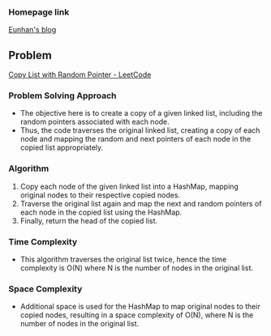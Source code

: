 ### Homepage link

[Eunhan's blog](https://eunhanlee.hashnode.dev/)

## Problem

[Copy List with Random Pointer - LeetCode](https://leetcode.com/problems/copy-list-with-random-pointer/description)

### Problem Solving Approach

- The objective here is to create a copy of a given linked list, including the random pointers associated with each node.
- Thus, the code traverses the original linked list, creating a copy of each node and mapping the random and next pointers of each node in the copied list appropriately.

### Algorithm

1. Copy each node of the given linked list into a HashMap, mapping original nodes to their respective copied nodes.
2. Traverse the original list again and map the next and random pointers of each node in the copied list using the HashMap.
3. Finally, return the head of the copied list.

### Time Complexity

- This algorithm traverses the original list twice, hence the time complexity is O(N) where N is the number of nodes in the original list.

### Space Complexity

- Additional space is used for the HashMap to map original nodes to their copied nodes, resulting in a space complexity of O(N), where N is the number of nodes in the original list.